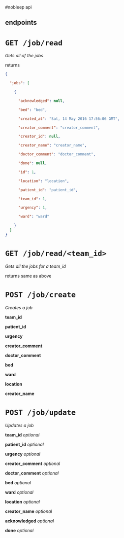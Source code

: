 #nobleep api

## endpoints

# ```GET /job/read```
_Gets all of the jobs_

returns 
```json
{

  "jobs": [

    {

      "acknowledged": null,

      "bed": "bed",

      "created_at": "Sat, 14 May 2016 17:56:06 GMT",

      "creator_comment": "creator_comment",

      "creator_id": null,

      "creator_name": "creator_name",

      "doctor_comment": "doctor_comment",

      "done": null,

      "id": 1,

      "location": "location",

      "patient_id": "patient_id",

      "team_id": 1,

      "urgency": 1,

      "ward": "ward"

    }
  ]
}
```

# ```GET /job/read/<team_id>```
_Gets all the jobs for a team_id_

returns same as above

# ```POST /job/create```
_Creates a job_

__team_id__

__patient_id__

__urgency__

__creator_comment__

__doctor_comment__

__bed__

__ward__

__location__

__creator_name__

# ```POST /job/update```
_Updates a job_

__team_id__ _optional_

__patient_id__ _optional_

__urgency__ _optional_

__creator_comment__ _optional_

__doctor_comment__ _optional_

__bed__ _optional_

__ward__ _optional_

__location__ _optional_

__creator_name__ _optional_

__acknowledged__ _optional_

__done__ _optional_
